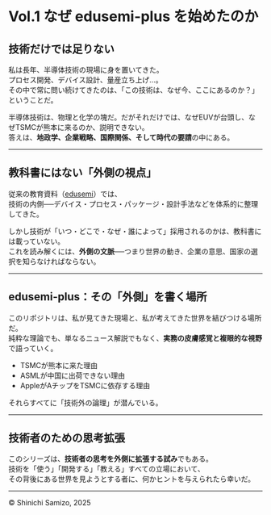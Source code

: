 # Vol.1 なぜ edusemi-plus を始めたのか

## 技術だけでは足りない

私は長年、半導体技術の現場に身を置いてきた。  
プロセス開発、デバイス設計、量産立ち上げ…。  
その中で常に問い続けてきたのは、「この技術は、なぜ今、ここにあるのか？」ということだ。

半導体技術は、物理と化学の塊だ。だがそれだけでは、なぜEUVが台頭し、なぜTSMCが熊本に来るのか、説明できない。  
答えは、**地政学、企業戦略、国際関係、そして時代の要請**の中にある。

---

## 教科書にはない「外側の視点」

従来の教育資料（[edusemi](https://github.com/Samizo-AITL/edusemi)）では、  
技術の内側──デバイス・プロセス・パッケージ・設計手法などを体系的に整理してきた。  

しかし技術が「いつ・どこで・なぜ・誰によって」採用されるのかは、教科書には載っていない。  
これを読み解くには、**外側の文脈**──つまり世界の動き、企業の意思、国家の選択を知らなければならない。

---

## edusemi-plus：その「外側」を書く場所

このリポジトリは、私が見てきた現場と、私が考えてきた世界を結びつける場所だ。  
純粋な理論でも、単なるニュース解説でもなく、**実務の皮膚感覚と複眼的な視野**で語っていく。

- TSMCが熊本に来た理由  
- ASMLが中国に出荷できない理由  
- AppleがAチップをTSMCに依存する理由

それらすべてに「技術外の論理」が潜んでいる。

---

## 技術者のための思考拡張

このシリーズは、**技術者の思考を外側に拡張する試み**でもある。  
技術を「使う」「開発する」「教える」すべての立場において、  
その背後にある世界を見ようとする者に、何かヒントを与えられたら幸いだ。

---

© Shinichi Samizo, 2025
